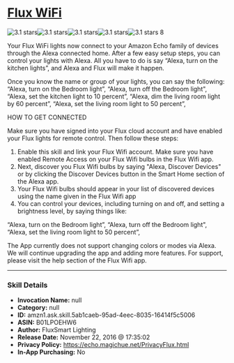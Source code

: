 # [Flux WiFi](http://alexa.amazon.com/#skills/amzn1.ask.skill.5ab1caeb-95ad-4eec-8035-16414f5c5006)
![3.1 stars](../../images/ic_star_black_18dp_1x.png)![3.1 stars](../../images/ic_star_black_18dp_1x.png)![3.1 stars](../../images/ic_star_black_18dp_1x.png)![3.1 stars](../../images/ic_star_half_black_18dp_1x.png)![3.1 stars](../../images/ic_star_border_black_18dp_1x.png) 8

Your Flux WiFi lights now connect to your Amazon Echo family of devices through the Alexa connected home. After a few easy setup steps, you can control your lights with Alexa. All you have to do is say “Alexa, turn on the kitchen lights”, and Alexa and Flux will make it happen.
 
Once you know the name or group of your lights, you can say the following:
“Alexa, turn on the Bedroom light”,
“Alexa, turn off the Bedroom light",
“Alexa, set the kitchen light  to 10 percent”,
“Alexa, dim the living room light by 60 percent”,
“Alexa, set the living room light to 50 percent”,


HOW TO GET CONNECTED

Make sure you have signed into your Flux cloud account and have enabled your Flux lights for remote control. Then follow these steps:

1. Enable this skill and link your Flux Wifi account. Make sure you have enabled Remote Access on your Flux Wifi bulbs in the Flux Wifi app.
2. Next, discover you Flux Wifi bulbs by saying "Alexa, Discover Devices" or by clicking the Discover Devices button in the Smart Home section of the Alexa app.
3. Your Flux Wifi bulbs should appear in your list of discovered devices using the name given in the Flux Wifi app
4. You can control your devices, including turning on and off, and setting a brightness level, by saying things like:

“Alexa, turn on the Bedroom light”,
“Alexa, turn off the Bedroom light",
“Alexa, set the living room light to 50 percent”,

The App currently does not support changing colors or modes via Alexa. We will continue upgrading the app and adding more features.
For support, please visit the help section of the Flux Wifi app.

***

### Skill Details

* **Invocation Name:** null
* **Category:** null
* **ID:** amzn1.ask.skill.5ab1caeb-95ad-4eec-8035-16414f5c5006
* **ASIN:** B01LPOEHW6
* **Author:** FluxSmart Lighting
* **Release Date:** November 22, 2016 @ 17:35:02
* **Privacy Policy:** https://echo.magichue.net/PrivacyFlux.html
* **In-App Purchasing:** No
